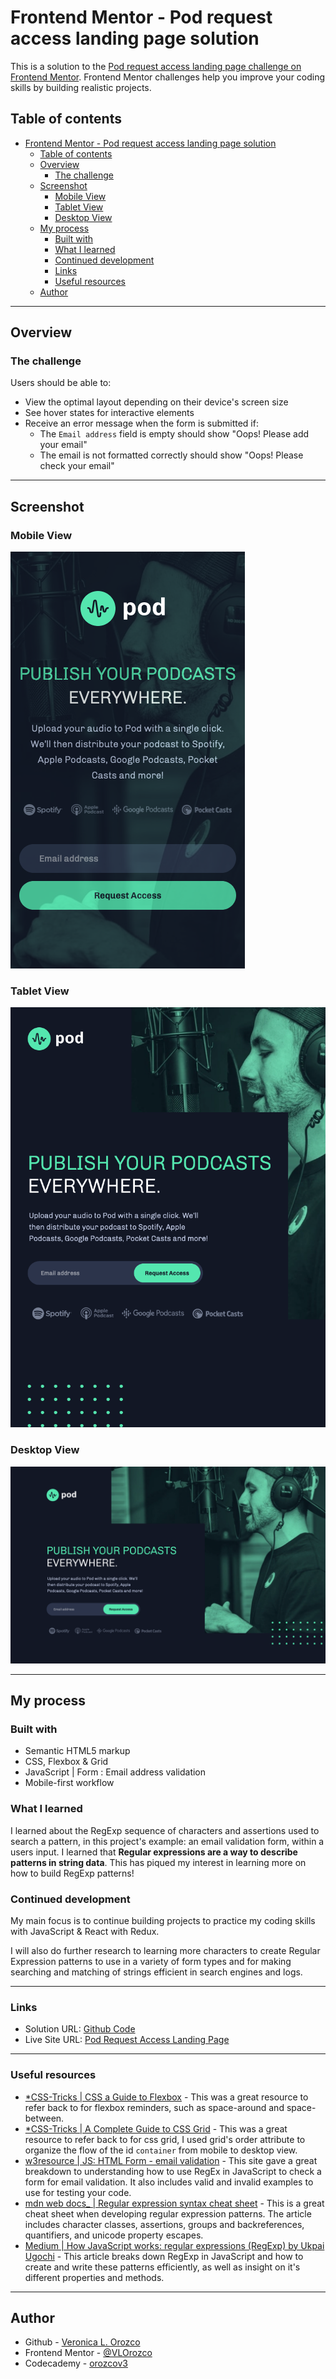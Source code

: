 # Frontend Mentor - Pod request access landing page solution

This is a solution to the [Pod request access landing page challenge on Frontend Mentor](https://www.frontendmentor.io/challenges/pod-request-access-landing-page-eyTmdkLSG). Frontend Mentor challenges help you improve your coding skills by building realistic projects.

## Table of contents

- [Frontend Mentor - Pod request access landing page solution](#frontend-mentor---pod-request-access-landing-page-solution)
  - [Table of contents](#table-of-contents)
  - [Overview](#overview)
    - [The challenge](#the-challenge)
  - [Screenshot](#screenshot)
    - [Mobile View](#mobile-view)
    - [Tablet View](#tablet-view)
    - [Desktop View](#desktop-view)
  - [My process](#my-process)
    - [Built with](#built-with)
    - [What I learned](#what-i-learned)
    - [Continued development](#continued-development)
    - [Links](#links)
    - [Useful resources](#useful-resources)
  - [Author](#author)

---

## Overview

### The challenge

Users should be able to:

- View the optimal layout depending on their device's screen size
- See hover states for interactive elements
- Receive an error message when the form is submitted if:
  - The `Email address` field is empty should show "Oops! Please add your email"
  - The email is not formatted correctly should show "Oops! Please check your email"

---

## Screenshot

### Mobile View
![mobile view](./assets/mobile-view.png)

### Tablet View
![tablet view](./assets/tablet-view.png)

### Desktop View
![desktop view](./assets/desktop-view.png)

---

## My process

### Built with

- Semantic HTML5 markup
- CSS, Flexbox & Grid
- JavaScript | Form : Email address validation
- Mobile-first workflow

### What I learned

I learned about the RegExp sequence of characters and assertions used to search a pattern, in this project's example: an email validation form, within a users input. I learned that **Regular expressions are a way to describe patterns in string data**. This has piqued my interest in learning more on how to build RegExp patterns!

### Continued development

My main focus is to continue building projects to practice my coding skills with JavaScript & React with Redux.

I will also do further research to learning more characters to create Regular Expression patterns to use in a variety of form types and for making searching and matching of strings efficient in search engines and logs.

---

### Links

- Solution URL: [Github Code](https://github.com/VLOrozco/pod-request-access-landing-page.git)
- Live Site URL: [Pod Request Access Landing Page](https://vlorozco.github.io/pod-request-access-landing-page/)

---

### Useful resources

- [*CSS-Tricks | CSS a Guide to Flexbox](https://css-tricks.com/snippets/css/a-guide-to-flexbox/) - This was a great resource to refer back to for flexbox reminders, such as space-around and space-between.
- [*CSS-Tricks | A Complete Guide to CSS Grid](https://css-tricks.com/snippets/css/complete-guide-grid/) - This was a great resource to refer back to for css grid, I used grid's order attribute to organize the flow of the id `container` from mobile to desktop view.
- [w3resource | JS: HTML Form - email validation](https://www.w3resource.com/javascript/form/email-validation.php) - This site gave a great breakdown to understanding how to use RegEx in JavaScript to check a form for email validation. It also includes valid and invalid examples to use for testing your code.
- [mdn web docs_ | Regular expression syntax cheat sheet](https://developer.mozilla.org/en-US/docs/Web/JavaScript/Guide/Regular_Expressions/Cheatsheet) - This is a great cheat sheet when developing regular expression patterns. The article includes character classes, assertions, groups and backreferences, quantifiers, and unicode property escapes.
- [Medium | How JavaScript works: regular expressions (RegExp) by Ukpai Ugochi](https://blog.sessionstack.com/how-javascript-works-regular-expressions-regexp-e187e9082913) - This article breaks down RegExp in JavaScript and how to create and write these patterns efficiently, as well as insight on it's different properties and methods.

---

## Author

- Github - [Veronica L. Orozco](https://github.com/VLOrozco)
- Frontend Mentor - [@VLOrozco](https://www.frontendmentor.io/profile/VLOrozco)
- Codecademy - [orozcov3](https://www.codecademy.com/profiles/orozcoV3)
